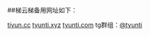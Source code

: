 
##梯云梯备用网址如下： 

[tiyun.cc](https://tiyun.cc) 
[tyunti.xyz](https://tyunti.xyz) 
[tyunti.com](https://tyunti.com) 
tg群组：[@tyunti](https://t.me/tyunti) 
